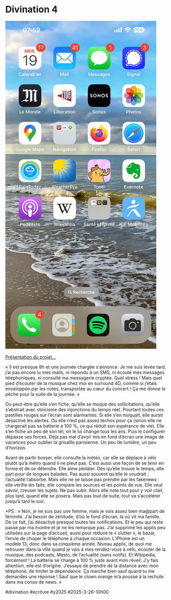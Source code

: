 # Divination 4

![iPhone 16](_i/004.webp)

[Présentation du projet…](https://tcrouzet.com/2025/03/20/mythologies-de-poche/)

« Il est presque 8h et une journée chargée s’annonce. Je me suis levée tard, j’ai pas encore lu mes mails, ni répondu à un SMS, ni écouté mes messages téléphoniques, ni consulté ma messagerie cryptée. Quel stress ! Mais quel pied d’écouter de la musique chez moi en surround 4D, comme si j’étais enveloppée par les notes, transportée au cœur du concert ! Ça me donne la pêche pour la suite de la journée. »

Ou peut-être qu’elle s’en fiche, qu’elle se moque des sollicitations, qu’elle s’abstrait avec stoïcisme des injonctions du temps réel. Pourtant toutes ces pastilles rouges sur l’écran sont alarmantes. Si elle s’en moquait, elle aurait désactivé les alertes. Ou elle n’est pas assez techos pour ça (sinon elle ne chargerait pas sa batterie à 100 %, ce qui réduit son espérance de vie). Elle s’en fiche un peu de son tel, on le lui change tous les ans. Puis le configurer dépasse ses forces. Déjà pas mal d’avoir mis en fond d’écran une image de vacances pour oublier la grisaille parisienne. Un peu de lumière, un peu d’horizon.

Avant de partir bosser, elle consulte la météo, car elle se déplace à vélo plutôt qu’à métro quand il ne pleut pas. C’est aussi une façon de se tenir en forme et de se détendre. Elle aime pédaler. Dès qu’elle trouve le temps, elle part pour de longues balades. Pas aussi souvent qu’elle le voudrait : l’actualité l’absorbe. Mais elle ne se laisse pas prendre par les fakenews : elle vérifie les faits, elle compare les sources et les points de vue. Elle veut savoir, creuser les sujets. Ne pas subir. Alors elle note tout pour y voir clair, plus tard, quand elle se posera. Mais pas tout de suite, tout va s’accélérer jusqu’à tard le soir. 

*PS : « Non, je ne suis pas une femme, mais je vois assez bien ma@part de féminité. J’ai besoin de zénitude, d’où le fond d’écran, là où vit ma famille. De ce fait, j’ai désactivé presque toutes les notifications. Et le peu qui reste passe par ma montre et je ne les remarque pas. J’ai supprimé les applis peu utilisées sur la page d’accueil, aussi pour réduire le « clutter », le bazar, l’envie de choper le téléphone à chaque occasion. L’iPhone est un modèle 13, donc dans sa cinquième année. Niveau applis, de quoi me retrouver dans la ville quand je vais à mes rendez-vous à vélo, écouter de la musique, des podcasts, Masto, de l’actualité (sans notifs). Et Wikipedia, forcément ! La batterie se charge à 100 % juste avant mon réveil. J’y fais attention, elle est d’origine. J’essaye de prendre de la distance avec mon téléphone, de limiter la dépendance. Ça marche bien sauf quand tu me demandes une réponse ! Sauf que le clown orange m’a poussé à la rechute dans ma conso de news. »

#divination #ecriture #y2025 #2025-3-26-10h00
